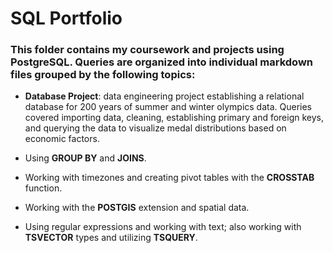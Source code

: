 # SQL Portfolio

### This folder contains my coursework and projects using PostgreSQL. Queries are organized into individual markdown files grouped by the following topics:

* **Database Project**: data engineering project establishing a relational database for 200 years of summer and winter olympics data. Queries covered importing data, cleaning, establishing primary and foreign keys, and querying the data to visualize medal distributions based on economic factors.

* Using **GROUP BY** and **JOINS**.

* Working with timezones and creating pivot tables with the **CROSSTAB** function.

* Working with the **POSTGIS** extension and spatial data.

* Using regular expressions and working with text; also working with **TSVECTOR** types and utilizing **TSQUERY**.
